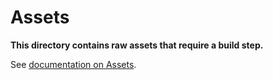 # Assets

**This directory contains raw assets that require a build step.**

See [documentation on Assets](../../docs/assets.md).
